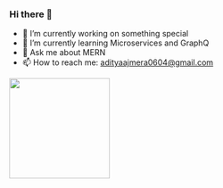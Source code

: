 ### Hi there 👋

- 🔭 I’m currently working on something special
- 🌱 I’m currently learning Microservices and GraphQ
- 💬 Ask me about MERN
- 📫 How to reach me: adityaajmera0604@gmail.com

<img height="180em" src="https://github-readme-stats.vercel.app/api?username=Aditya-06&show_icons=true&hide_border=true&&count_private=true&include_all_commits=true" />

<!--START_SECTION:waka-->
<!--END_SECTION:waka-->

